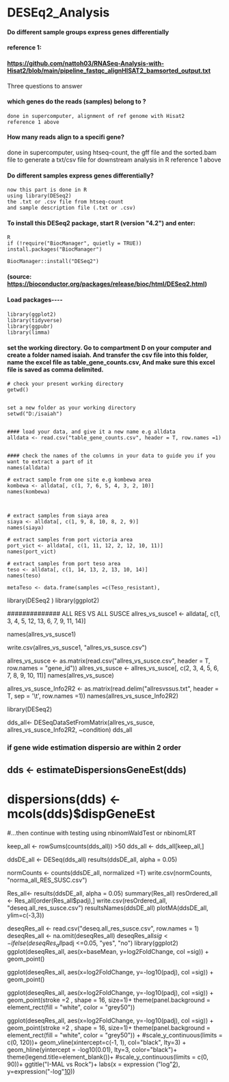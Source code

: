 # DESEq2_Analysis
####  Do different sample groups express genes differentially
#### reference 1:
#### https://github.com/nattoh03/RNASeq-Analysis-with-Hisat2/blob/main/pipeline_fastqc_alignHISAT2_bamsorted_output.txt

Three questions to answer

#### which genes do the reads (samples) belong to ?
    done in supercomputer, alignment of ref genome with Hisat2
    reference 1 above

#### How many reads align to a specifi gene?
   done in supercomputer,
   using htseq-count, 
   the gff file and 
   the sorted.bam file 
   to generate a txt/csv file for downstream analysis in R 
   reference 1 above
   
#### Do different samples express genes differentially?
    now this part is done in R
    using library(DESeq2)
    the .txt or .csv file from htseq-count
    and sample description file (.txt or .csv)
    
    
#### To install this DESeq2 package, start R (version "4.2") and enter:
    R
    if (!require("BiocManager", quietly = TRUE))
    install.packages("BiocManager")

    BiocManager::install("DESeq2")
#### (source: https://bioconductor.org/packages/release/bioc/html/DESeq2.html)




#### Load packages----
#### 
    library(ggplot2)
    library(tidyverse)
    library(ggpubr)
    library(limma)
    
    


#### set the working directory. Go to compartment D on your computer and create a folder named isaiah. And transfer the csv file into this folder, name the excel file as table_gene_counts.csv, And make sure this excel file is saved as comma delimited. 
    # check your present working directory
    getwd()
    
    
    set a new folder as your working directory 
    setwd("D:/isaiah")
    
    
    #### load your data, and give it a new name e.g alldata
    alldata <- read.csv("table_gene_counts.csv", header = T, row.names =1)
    
    
    #### check the names of the columns in your data to guide you if you want to extract a part of it
    names(alldata)
    
    # extract sample from one site e.g kombewa area
    kombewa <- alldata[, c(1, 7, 6, 5, 4, 3, 2, 10)]
    names(kombewa)
    
    
    
    # extract samples from siaya area
    siaya <- alldata[, c(1, 9, 8, 10, 8, 2, 9)]
    names(siaya)
    
    # extract samples from port victoria area
    port_vict <- alldata[, c(1, 11, 12, 2, 12, 10, 11)]
    names(port_vict)

    # extract samples from port teso area
    teso <- alldata[, c(1, 14, 13, 2, 13, 10, 14)]
    names(teso)

    metaTeso <- data.frame(samples =c(Teso_resistant),




library(DESeq2 )
library(ggplot2)

    
############## ALL RES   VS   ALL SUSCE 
allres_vs_susce1 <- alldata[, c(1, 3, 4, 5, 12, 13, 6, 7, 9, 11, 14)]

names(allres_vs_susce1)

write.csv(allres_vs_susce1, "allres_vs_susce.csv")

allres_vs_susce <- as.matrix(read.csv("allres_vs_susce.csv", header = T, row.names = "gene_id"))
allres_vs_susce <- allres_vs_susce[, c(2, 3, 4, 5, 6, 7, 8, 9, 10, 11)]
names(allres_vs_susce)

allres_vs_susce_Info2R2 <- as.matrix(read.delim("allresvssus.txt", header = T, sep = '\t', row.names =1))
names(allres_vs_susce_Info2R2)

library(DESeq2)

dds_all<- DESeqDataSetFromMatrix(allres_vs_susce, allres_vs_susce_Info2R2, ~condition)
dds_all
### if gene wide estimation dispersio are within 2 order
## dds <- estimateDispersionsGeneEst(dds)
# dispersions(dds) <- mcols(dds)$dispGeneEst
#...then continue with testing using nbinomWaldTest or nbinomLRT

keep_all <- rowSums(counts(dds_all)) >50
dds_all <- dds_all[keep_all,]

ddsDE_all <- DESeq(dds_all)
results(ddsDE_all, alpha = 0.05)

normCounts <- counts(ddsDE_all, normalized =T)
write.csv(normCounts, "norma_all_RES_SUSC.csv")

Res_all<- results(ddsDE_all, alpha = 0.05)
summary(Res_all)
resOrdered_all <- Res_all[order(Res_all$padj),]
write.csv(resOrdered_all, "deseq.all_res_susce.csv")
resultsNames(ddsDE_all)
plotMA(ddsDE_all, ylim=c(-3,3))


deseqRes_all <- read.csv("deseq.all_res_susce.csv", row.names = 1)
deseqRes_all <- na.omit(deseqRes_all)
deseqRes_all$sig <- ifelse(deseqRes_all$padj <=0.05, "yes", "no")
library(ggplot2)
ggplot(deseqRes_all, aes(x=baseMean, y=log2FoldChange, col =sig)) +
  geom_point()

ggplot(deseqRes_all, aes(x=log2FoldChange, y=-log10(padj), col =sig)) +
  geom_point()


ggplot(deseqRes_all, aes(x=log2FoldChange, y=-log10(padj), col =sig)) +
  geom_point(stroke =2 , shape = 16, size=1)+
  theme(panel.background = element_rect(fill = "white", color = "grey50"))



ggplot(deseqRes_all, aes(x=log2FoldChange, y=-log10(padj), col =sig)) +
  geom_point(stroke =2 , shape = 16, size=1)+
  theme(panel.background = element_rect(fill = "white", color = "grey50")) +
  #scale_y_continuous(limits = c(0, 120))+
  geom_vline(xintercept=c(-1, 1), col="black", lty=3) + geom_hline(yintercept = -log10(0.01), lty=3, color="black")+
  theme(legend.title=element_blank())+
  #scale_y_continuous(limits = c(0, 90))+
  ggtitle("I-MAL vs Rock")+
  labs(x = expression ("log"[2](FC)), y=expression("-log"[10](FDR)))

